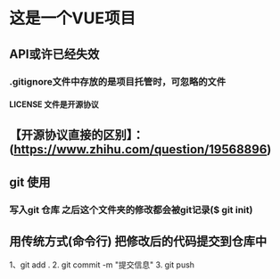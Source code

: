 # 这是一个VUE项目

## API或许已经失效

### .gitignore文件中存放的是项目托管时，可忽略的文件

#### LICENSE 文件是开源协议

## 【开源协议直接的区别】：(https://www.zhihu.com/question/19568896)


## git 使用
### 写入git 仓库  之后这个文件夹的修改都会被git记录($ git init)


## 用传统方式(命令行) 把修改后的代码提交到仓库中
1、git add . 
2. git commit -m "提交信息"
3. git push

